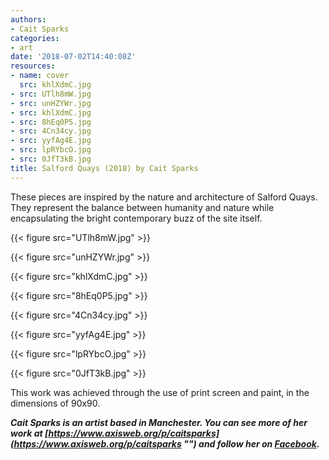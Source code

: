 ```yaml
---
authors:
- Cait Sparks
categories:
- art
date: '2018-07-02T14:40:08Z'
resources:
- name: cover
  src: khlXdmC.jpg
- src: UTlh8mW.jpg
- src: unHZYWr.jpg
- src: khlXdmC.jpg
- src: 8hEq0P5.jpg
- src: 4Cn34cy.jpg
- src: yyfAg4E.jpg
- src: lpRYbcO.jpg
- src: 0JfT3kB.jpg
title: Salford Quays (2018) by Cait Sparks
---
```

These pieces are inspired by the nature and architecture of Salford Quays. They represent the balance between humanity and nature while encapsulating the bright contemporary buzz of the site itself.

{{< figure src="UTlh8mW.jpg" >}}

{{< figure src="unHZYWr.jpg" >}}

{{< figure src="khlXdmC.jpg" >}}

{{< figure src="8hEq0P5.jpg" >}}

{{< figure src="4Cn34cy.jpg" >}}

{{< figure src="yyfAg4E.jpg" >}}

{{< figure src="lpRYbcO.jpg" >}}

{{< figure src="0JfT3kB.jpg" >}}

This work was achieved through the use of print screen and paint, in the dimensions of 90x90.

_**Cait Sparks is an artist based in Manchester. You can see more of her work at [https://www.axisweb.org/p/caitsparks](https://www.axisweb.org/p/caitsparks "") and follow her on [Facebook](https://www.facebook.com/studiosparks/ "").**_